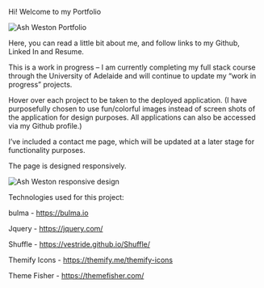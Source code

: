 Hi! Welcome to my Portfolio

![Ash Weston Portfolio ](ashwestonhome.gif)

Here, you can read a little bit about me, and follow links to my Github, Linked In and Resume.

This is a work in progress – I am currently completing my full stack course through the University of Adelaide and will continue to update my “work in progress” projects.

Hover over each project to be taken to the deployed application. (I have purposefully chosen to use fun/colorful images instead of screen shots of the application for design purposes. All applications can also be accessed via my Github profile.)

I’ve included a contact me page, which will be updated at a later stage for functionality purposes.

The page is designed responsively.

![Ash Weston responsive design ](responsive.gif)


Technologies used for this project:

bulma - https://bulma.io

Jquery - https://jquery.com/

Shuffle - https://vestride.github.io/Shuffle/

Themify Icons - https://themify.me/themify-icons

Theme Fisher - https://themefisher.com/
